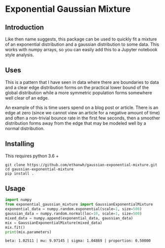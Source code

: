 # Exponential Gaussian Mixture

## Introduction

Like then name suggests, this package can be used to quickly fit a mixture of an
exponential distribution and a gaussian distribution to some data. This works with
numpy arrays, so you can easily add this to a Jupyter notebook style analysis.

## Uses

This is a pattern that I have seen in data where there are boundaries to data
and a clear edge distribution forms on the practical lower bound of the global
distribution while a more symmetric population forms somewhere well clear of an edge.

An example of this is time users spend on a blog post or article. There is an edge
at zero (since we cannot view an article for a negative amount of time) and
often a non-trivial bounce rate in the first few seconds, then a
smoother distribution forms away from the edge that may be modeled well by a
normal distribution.

## Installing

This requires python 3.6 +

```shell script
git clone https://github.com/ethanwh/gaussian-exponential-mixture.git
cd gaussian-exponential-mixture
pip install .
```

## Usage
```python
import numpy
from exponential_gaussian_mixture import GaussianExponentialMixture
exponential_data = numpy.random.exponential(scale=1, size=500)
gaussian_data = numpy.random.normal(loc=10, scale=1, size=500)
mixed_data = numpy.append(exponential_data, gaussian_data)
mix = GaussianExponentialMixture(mixed_data)
mix.fit()
print(mix.parameters)
```

```
beta: 1.02511 | mu: 9.97145 | sigma: 1.04869 | proportion: 0.50000
```